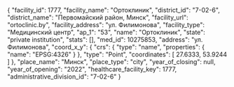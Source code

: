 {
    "facility_id": 1777,
    "facility_name": "Ортоклиник",
    "district_id": "7-02-6",
    "district_name": "Первомайский район, Минск",
    "facility_url": "ortoclinic.by",
    "facility_address": "ул. Филимонова",
    "facility_type": "Медицинский центр",
    "ap_1": "53",
    "name": "Ортоклиник",
    "state": "private institution",
    "stats": [],
    "med_id": 10275853,
    "address": "ул. Филимонова",
    "coord_x_y": {
        "crs": {
            "type": "name",
            "properties": {
                "name": "EPSG:4326"
            }
        },
        "type": "Point",
        "coordinates": [
            27.6333,
            53.9244
        ]
    },
    "place_name": "Минск",
    "place_type": "city",
    "year_of_closing": null,
    "year_of_opening": "2022",
    "healthcare_facility_key": 1777,
    "administrative_division_id": "7-02-6"
}